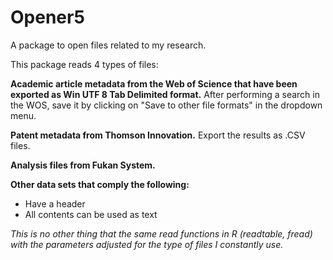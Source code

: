 # Opener5
A package to open files related to my research.

This package reads 4 types of files:

**Academic article metadata from the Web of Science that have been exported as Win UTF 8 Tab Delimited format.**
  After performing a search in the WOS, save it by clicking on "Save to other file formats" in the dropdown menu.
  
**Patent metadata from Thomson Innovation.**
  Export the results as .CSV files.
  
**Analysis files from Fukan System.**

**Other data sets that comply the following:**
* Have a header
* All contents can be used as text




*This is no other thing that the same read functions in R (readtable, fread) with the parameters adjusted for the type of files I constantly use.*
